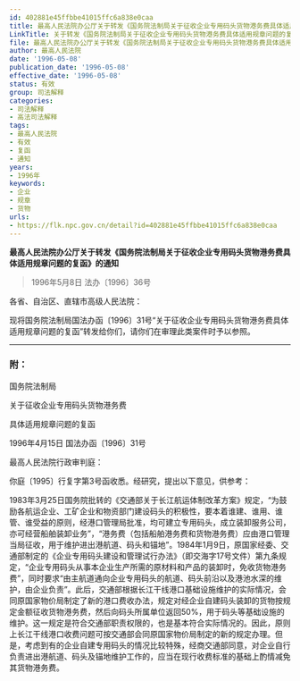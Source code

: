 ```yaml
---
id: 402881e45ffbbe41015ffc6a838e0caa
title: 最高人民法院办公厅关于转发《国务院法制局关于征收企业专用码头货物港务费具体适用规章问题的复函》的通知
LinkTitle: 关于转发《国务院法制局关于征收企业专用码头货物港务费具体适用规章问题的复函》的通知（1996）
file: 最高人民法院办公厅关于转发《国务院法制局关于征收企业专用码头货物港务费具体适用规章问题的复函》的通知_19960508_402881e45ffbbe41015ffc6a838e0caa.docx
author: 最高人民法院
date: '1996-05-08'
publication_date: '1996-05-08'
effective_date: '1996-05-08'
status: 有效
group: 司法解释
categories:
- 司法解释
- 高法司法解释
tags:
- 最高人民法院
- 有效
- 复函
- 通知
years:
- 1996年
keywords:
- 企业
- 规章
- 货物
urls:
- https://flk.npc.gov.cn/detail?id=402881e45ffbbe41015ffc6a838e0caa
---
```


**最高人民法院办公厅关于转发《国务院法制局关于征收企业专用码头货物港务费具体适用规章问题的复函》的通知**

> 1996年5月8日 法办〔1996〕36号

各省、自治区、直辖市高级人民法院：

现将国务院法制局国法办函〔1996〕31号“关于征收企业专用码头货物港务费具体适用规章问题的复函”转发给你们，请你们在审理此类案件时予以参照。

---

### 附：

国务院法制局

关于征收企业专用码头货物港务费

具体适用规章问题的复函

1996年4月15日 国法办函〔1996〕31号

最高人民法院行政审判庭：

你庭〔1995〕行复字第3号函收悉。经研究，提出以下意见，供参考：

1983年3月25日国务院批转的《交通部关于长江航运体制改革方案》规定，“为鼓励各航运企业、工矿企业和物资部门建设码头的积极性，要本着谁建、谁用、谁管、谁受益的原则，经港口管理局批准，均可建立专用码头，成立装卸服务公司，亦可经营船舶装卸业务”，“港务费（包括船舶港务费和货物港务费）应由港口管理当局征收，用于维护进出港航道、码头和锚地”。1984年1月9日，原国家经委、交通部制定的《企业专用码头建设和管理试行办法》（即交海字17号文件）第九条规定，“企业专用码头从事本企业生产所需的原材料和产品的装卸时，免收货物港务费”，同时要求“由主航道通向企业专用码头的航道、码头前沿以及港池水深的维护，由企业负责”。此后，交通部根据长江干线港口基础设施维护的实际情况，会同原国家物价局制定了新的港口费收办法，规定对经企业自建码头装卸的货物按规定金额征收货物港务费，然后向码头所属单位返回50%，用于码头等基础设施的维护。这一规定是符合交通部职责权限的，也是基本符合实际情况的。因此，原则上长江干线港口收费问题可按交通部会同原国家物价局制定的新的规定办理。但是，考虑到有的企业自建专用码头的情况比较特殊，经商交通部同意，对企业自行负责进出港航道、码头及锚地维护工作的，应当在现行收费标准的基础上酌情减免其货物港务费。
